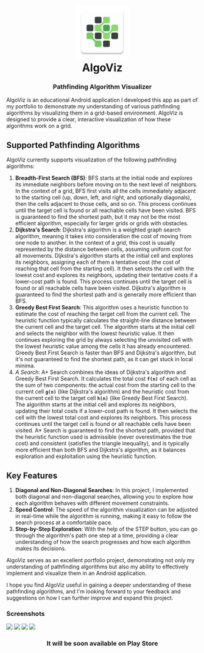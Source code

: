 <h1 align="center">
    <img src="app/src/main/res/mipmap-xxxhdpi/ic_launcher.png" alt="Logo" width="140" height="140"><br/>
  AlgoViz
</h1>

<h3 align="center">Pathfinding Algorithm Visualizer</h3>

AlgoViz is an educational Android application I developed this app as part of my portfolio to demonstrate my understanding of various pathfinding algorithms by visualizing them in a grid-based environment. AlgoViz is designed to provide a clear, interactive visualization of how these algorithms work on a grid.

## Supported Pathfinding Algorithms
AlgoViz currently supports visualization of the following pathfinding algorithms:
1. **Breadth-First Search (BFS)**: BFS starts at the initial node and explores its immediate neighbors before moving on to the next level of neighbors. In the context of a grid, BFS first visits all the cells immediately adjacent to the starting cell (up, down, left, and right, and optionally diagonals), then the cells adjacent to those cells, and so on. This process continues until the target cell is found or all reachable cells have been visited. BFS is guaranteed to find the shortest path, but it may not be the most efficient algorithm, especially for larger grids or grids with obstacles.
2. **Dijkstra's Search**: Dijkstra's algorithm is a weighted graph search algorithm, meaning it takes into consideration the cost of moving from one node to another. In the context of a grid, this cost is usually represented by the distance between cells, assuming uniform cost for all movements. Dijkstra's algorithm starts at the initial cell and explores its neighbors, assigning each of them a tentative cost (the cost of reaching that cell from the starting cell). It then selects the cell with the lowest cost and explores its neighbors, updating their tentative costs if a lower-cost path is found. This process continues until the target cell is found or all reachable cells have been visited. Dijkstra's algorithm is guaranteed to find the shortest path and is generally more efficient than BFS.
3. **Greedy Best First Search**: This algorithm uses a heuristic function to estimate the cost of reaching the target cell from the current cell. The heuristic function typically calculates the straight-line distance between the current cell and the target cell. The algorithm starts at the initial cell and selects the neighbor with the lowest heuristic value. It then continues exploring the grid by always selecting the unvisited cell with the lowest heuristic value among the cells it has already encountered. Greedy Best First Search is faster than BFS and Dijkstra's algorithm, but it's not guaranteed to find the shortest path, as it can get stuck in local minima.
4. *A Search*: A* Search combines the ideas of Dijkstra's algorithm and Greedy Best First Search. It calculates the total cost **`f(n)`** of each cell as the sum of two components: the actual cost from the starting cell to the current cell **`g(n)`** (like Dijkstra's algorithm) and the heuristic cost from the current cell to the target cell **`h(n)`** (like Greedy Best First Search). The algorithm starts at the initial cell and explores its neighbors, updating their total costs if a lower-cost path is found. It then selects the cell with the lowest total cost and explores its neighbors. This process continues until the target cell is found or all reachable cells have been visited. A* Search is guaranteed to find the shortest path, provided that the heuristic function used is admissible (never overestimates the true cost) and consistent (satisfies the triangle inequality), and is typically more efficient than both BFS and Dijkstra's algorithm, as it balances exploration and exploitation using the heuristic function.



## Key Features

1. **Diagonal and Non-Diagonal Searches**: In this project, I implemented both diagonal and non-diagonal searches, allowing you to explore how each algorithm behaves with different movement constraints.
2. **Speed Control**: The speed of the algorithm visualization can be adjusted in real-time while the algorithm is running, making it easy to follow the search process at a comfortable pace.
3. **Step-by-Step Exploration**: With the help of the STEP button, you can go through the algorithm's path one step at a time, providing a clear understanding of how the search progresses and how each algorithm makes its decisions.

AlgoViz serves as an excellent portfolio project, demonstrating not only my understanding of pathfinding algorithms but also my ability to effectively implement and visualize them in an Android application. 

I hope you find AlgoViz useful in gaining a deeper understanding of these pathfinding algorithms, and I'm looking forward to your feedback and suggestions on how I can further improve and expand this project.

### Screenshots

<div>

<img src="https://user-images.githubusercontent.com/59534570/164244354-f7f8294f-82f2-4ea2-96c9-101263e25271.jpg" width="200" />
<img src="https://user-images.githubusercontent.com/59534570/164244359-48c95854-234b-4557-b40c-72c39930f9e2.jpg" width="200" />
<img src="https://user-images.githubusercontent.com/59534570/164244334-b67822e4-bad5-4c37-a903-df0a63461a80.jpg" width="200" />
<img src="https://user-images.githubusercontent.com/59534570/164244348-4a8ba7ea-f061-41ca-9c66-fbe3d9077781.jpg" width="200" />


</div>


<h3 align="center">
    It will be soon available on Play Store
</h3>

